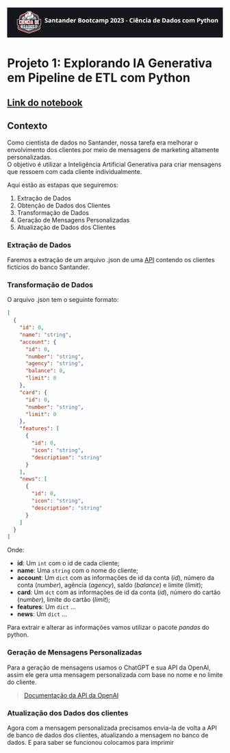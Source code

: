 ![logo](https://github.com/jeanmatheuss/SB-2023-python/blob/main/imgs/logo.jpg?raw=true)

# **Projeto 1**: Explorando IA Generativa em Pipeline de ETL com Python

[Link do notebook](https://github.com/jeanmatheuss/SB-2023-python/blob/main/bootcamp-santander23.ipynb)
---

## Contexto
Como cientista de dados no Santander, nossa tarefa era melhorar o envolvimento dos clientes por meio de mensagens de marketing altamente personalizadas.    
O objetivo é utilizar  a Inteligência Artificial Generativa para criar mensagens que ressoem com cada cliente individualmente.

Aqui estão as estapas que seguiremos:
1. Extração de Dados
2. Obtenção de Dados  dos Clientes
3. Transformação de Dados
4. Geração de Mensagens Personalizadas
5. Atualização de Dados dos Clientes

### Extração de Dados
Faremos a extração de um arquivo .json de uma [API](https://sdw-2023-prd.up.railway.app/swagger-ui/index.html#/) contendo os clientes fictícios do banco Santander.

### Transformação de Dados
O arquivo .json  tem o seguinte formato:

```json
[
  {
    "id": 0,
    "name": "string",
    "account": {
      "id": 0,
      "number": "string",
      "agency": "string",
      "balance": 0,
      "limit": 0
    },
    "card": {
      "id": 0,
      "number": "string",
      "limit": 0
    },
    "features": [
      {
        "id": 0,
        "icon": "string",
        "description": "string"
      }
    ],
    "news": [
      {
        "id": 0,
        "icon": "string",
        "description": "string"
      }
    ]
  }
]

```
Onde:
- **id**: Um `int` com o id de cada cliente;
- **name**: Uma `string` com o nome do cliente;
- **account**: Um `dict` com as informações de id da conta (*id*), número da conta (*number*), agência (*agency*), saldo (*balance*) e limite (*limit*);
- **card**: Um `dct` com as informações de id da conta (*id*), número do cartão (*number*), limite do cartão (*limit*);
- **features**: Um `dict` ...
- **news**: Um `dict` ...


Para extrair e alterar as informações vamos utilizar o pacote *pandas* do python.

### Geração de Mensagens Personalizadas

Para a geração de mensagens usamos o ChatGPT e sua API da OpenAI, assim ele gera uma mensagem personalizada com base no nome e no limite do cliente.

>[Documentação da API da OpenAI](https://platform.openai.com/docs/api-reference/chat)

### Atualização dos Dados dos clientes

Agora com a mensagem personalizada precisamos envia-la de volta a API de banco de dados dos clientes, atualizando a mensagem no banco de dados. E para saber se funcionou colocamos para imprimir 


